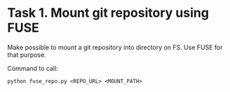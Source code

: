 # Task 1. Mount git repository using FUSE

Make possible to mount a git repository into directory on FS.
Use FUSE for that purpose.

Command to call:

    python fuse_repo.py <REPO_URL> <MOUNT_PATH>
